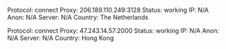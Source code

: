 Protocol: connect
Proxy: 206.189.110.249:3128
Status: working
IP: N/A
Anon: N/A
Server: N/A
Country: The Netherlands

Protocol: connect
Proxy: 47.243.14.57:2000
Status: working
IP: N/A
Anon: N/A
Server: N/A
Country: Hong Kong

